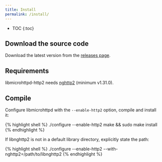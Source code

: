```yaml
---
title: Install
permalink: /install/
---
```


* TOC
{:toc}

## Download the source code

Download the latest version from the [releases page](https://github.com/maru/libmicrohttpd-http2/releases).

## Requirements

libmicrohttpd-http2 needs [nghttp2](https://github.com/nghttp2/nghttp2/releases)
(minimum v1.31.0).

## Compile

Configure libmicrohttpd with the ``--enable-http2`` option, compile and install it:

{% highlight shell %}
    ./configure --enable-http2
    make && sudo make install
{% endhighlight %}

If libnghttp2 is not in a default library directory, explicitly state the path:

{% highlight shell %}
    ./configure --enable-http2 --with-nghttp2=/path/to/libnghttp2
{% endhighlight %}
